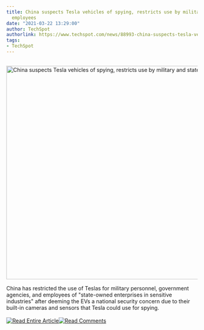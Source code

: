 ```yaml
---
title: China suspects Tesla vehicles of spying, restricts use by military and state
  employees
date: "2021-03-22 13:29:00"
author: TechSpot
authorlink: https://www.techspot.com/news/88993-china-suspects-tesla-vehicles-spying-restricts-use-military.html
tags:
- TechSpot
---
```

<a href="https://www.techspot.com/news/88993-china-suspects-tesla-vehicles-spying-restricts-use-military.html" target="_blank"><img src="https://static.techspot.com/images2/news/ts3_thumbs/2020/02/2020-02-07-ts3_thumbs-985.jpg" width="800" height="560" style="padding: 15px 0" title="China suspects Tesla vehicles of spying, restricts use by military and state employees" /></a><br />China has restricted the use of Teslas for military personnel, government agencies, and employees of "state-owned enterprises in sensitive industries" after deeming the EVs a national security concern due to their built-in cameras and sensors that Tesla could use for spying.<br /><br /><a href="https://www.techspot.com/news/88993-china-suspects-tesla-vehicles-spying-restricts-use-military.html"><img src="https://static.techspot.com/images/rss/rss_buttons_01.png" border="0" alt="Read Entire Article" /></a><a href="https://www.techspot.com/news/88993-china-suspects-tesla-vehicles-spying-restricts-use-military.html#comments"><img src="https://static.techspot.com/images/rss/rss_buttons_02.png" border="0" alt="Read Comments" /></a><br /><br />
